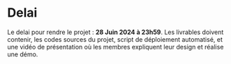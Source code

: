 
# Delai

Le delai pour rendre le projet : **28 Juin 2024 à 23h59**.
Les livrables doivent contenir, les codes sources du projet, script de déploiement automatisé, et une vidéo de présentation où les membres expliquent leur design et réalise une démo. 



